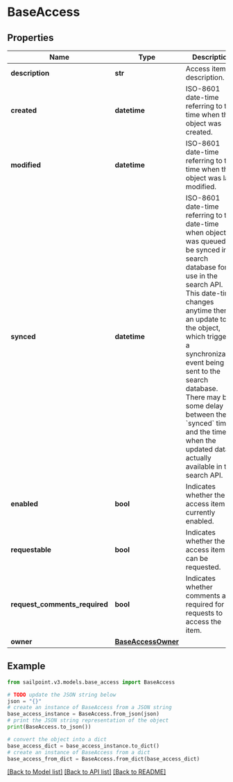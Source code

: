 # BaseAccess


## Properties

Name | Type | Description | Notes
------------ | ------------- | ------------- | -------------
**description** | **str** | Access item&#39;s description. | [optional] 
**created** | **datetime** | ISO-8601 date-time referring to the time when the object was created. | [optional] 
**modified** | **datetime** | ISO-8601 date-time referring to the time when the object was last modified. | [optional] 
**synced** | **datetime** | ISO-8601 date-time referring to the date-time when object was queued to be synced into search database for use in the search API.   This date-time changes anytime there is an update to the object, which triggers a synchronization event being sent to the search database.  There may be some delay between the &#x60;synced&#x60; time and the time when the updated data is actually available in the search API.  | [optional] 
**enabled** | **bool** | Indicates whether the access item is currently enabled. | [optional] [default to False]
**requestable** | **bool** | Indicates whether the access item can be requested. | [optional] [default to True]
**request_comments_required** | **bool** | Indicates whether comments are required for requests to access the item. | [optional] [default to False]
**owner** | [**BaseAccessOwner**](BaseAccessOwner.md) |  | [optional] 

## Example

```python
from sailpoint.v3.models.base_access import BaseAccess

# TODO update the JSON string below
json = "{}"
# create an instance of BaseAccess from a JSON string
base_access_instance = BaseAccess.from_json(json)
# print the JSON string representation of the object
print(BaseAccess.to_json())

# convert the object into a dict
base_access_dict = base_access_instance.to_dict()
# create an instance of BaseAccess from a dict
base_access_from_dict = BaseAccess.from_dict(base_access_dict)
```
[[Back to Model list]](../README.md#documentation-for-models) [[Back to API list]](../README.md#documentation-for-api-endpoints) [[Back to README]](../README.md)



